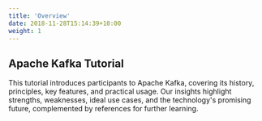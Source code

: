 ```yaml
---
title: 'Overview'
date: 2018-11-28T15:14:39+10:00
weight: 1
---
```


## Apache Kafka Tutorial


This tutorial introduces participants to Apache Kafka, covering its history, principles, key features, and practical usage. Our insights highlight strengths, weaknesses, ideal use cases, and the technology's promising future, complemented by references for further learning.
